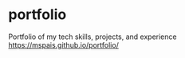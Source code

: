 # portfolio
Portfolio of my tech skills, projects, and experience
https://mspais.github.io/portfolio/
